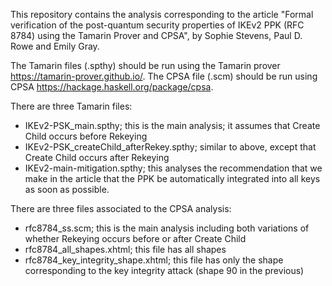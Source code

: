 This repository contains the analysis corresponding to the article 
"Formal verification of the post-quantum security properties of IKEv2 PPK (RFC 8784) using the Tamarin Prover and CPSA", by Sophie Stevens, Paul D. Rowe and Emily Gray.

The Tamarin files (.spthy) should be run using the Tamarin prover https://tamarin-prover.github.io/.
The CPSA file (.scm) should be run using CPSA https://hackage.haskell.org/package/cpsa.

There are three Tamarin files:
  - IKEv2-PSK_main.spthy; this is the main analysis; it assumes that Create Child occurs before Rekeying
  - IKEv2-PSK_createChild_afterRekey.spthy; similar to above, except that Create Child occurs after Rekeying
  - IKEv2-main-mitigation.spthy; this analyses the recommendation that we make in the article that the PPK be automatically integrated into all keys as soon as possible.

There are three files associated to the CPSA analysis:
  - rfc8784_ss.scm; this is the main analysis including both variations of whether Rekeying occurs before or after Create Child
  - rfc8784_all_shapes.xhtml; this file has all shapes
  - rfc8784_key_integrity_shape.xhtml; this file has only the shape corresponding to the key integrity attack (shape 90 in the previous)
